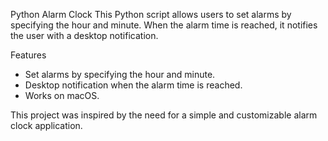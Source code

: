 Python Alarm Clock
This Python script allows users to set alarms by specifying the hour and minute. When the alarm time is reached, it notifies the user with a desktop notification.

Features
 * Set alarms by specifying the hour and minute.
 * Desktop notification when the alarm time is reached.
 * Works on macOS.

This project was inspired by the need for a simple and customizable alarm clock application.

